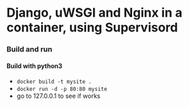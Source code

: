 # Django, uWSGI and Nginx in a container, using Supervisord


### Build and run
#### Build with python3
* `docker build -t mysite .`
* `docker run -d -p 80:80 mysite`
* go to 127.0.0.1 to see if works
